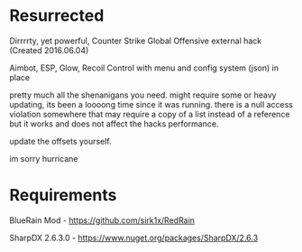 # Resurrected
Dirrrrty, yet powerful, Counter Strike Global Offensive external hack (Created 2016.06.04)

Aimbot, ESP, Glow, Recoil Control with menu and config system (json) in place

pretty much all the shenanigans you need.
might require some or heavy updating, its been a loooong time since it was running.
there is a null access violation somewhere that may require a copy of a list instead of a reference but it works and does not affect the hacks performance.

update the offsets yourself.

im sorry hurricane


# Requirements

BlueRain Mod - https://github.com/sirk1x/RedRain

SharpDX 2.6.3.0 - https://www.nuget.org/packages/SharpDX/2.6.3
